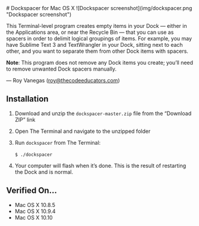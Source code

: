 <meta charset="utf-8">
# Dockspacer for Mac OS X
![Dockspacer screenshot](img/dockspacer.png "Dockspacer screenshot")

This Terminal-level program creates empty items in your Dock — either in the Applications area, or near the Recycle Bin — that you can use as spacers in order to delimit logical groupings of items. For example, you may have Sublime Text 3 and TextWrangler in your Dock, sitting next to each other, and you want to separate them from other Dock items with spacers.

**Note**: This program does not remove any Dock items you create; you’ll need to remove unwanted Dock spacers manually.

— Roy Vanegas (roy@thecodeeducators.com)

## Installation
1. Download and unzip the `dockspacer-master.zip` file from the “Download ZIP” link
2. Open The Terminal and navigate to the unzipped folder
3. Run `dockspacer` from The Terminal:

     `$ ./dockspacer`

4. Your computer will flash when it’s done. This is the result of restarting the Dock and is normal.

## Verified On...
* Mac OS X 10.8.5
* Mac OS X 10.9.4
* Mac OS X 10.10
